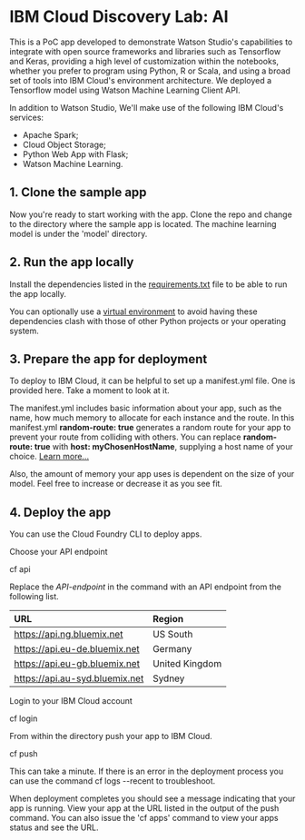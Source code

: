 # IBM Cloud Discovery Lab: AI


This is a PoC app developed to demonstrate Watson Studio's capabilities to integrate with open source frameworks and libraries such as Tensorflow and Keras, providing a high level of customization within the notebooks, whether you prefer to program using Python, R or Scala, and using a broad set of tools into IBM Cloud's environment architecture. We deployed a Tensorflow model using Watson Machine Learning Client API.

In addition to Watson Studio, We'll make use of the following IBM Cloud's services:
 - Apache Spark;
 - Cloud Object Storage;
 - Python Web App with Flask;
 - Watson Machine Learning.



## 1. Clone the sample app

Now you're ready to start working with the app. Clone the repo and change to the directory where the sample app is located. The machine learning model is under the 'model' directory.



## 2. Run the app locally

Install the dependencies listed in the [requirements.txt](https://pip.readthedocs.io/en/stable/user_guide/#requirements-files) file to be able to run the app locally.

You can optionally use a
[virtual environment](https://packaging.python.org/installing/#creating-and-using-virtual-environments)
to avoid having these dependencies clash with those of other Python projects or your operating system.


## 3. Prepare the app for deployment

To deploy to IBM Cloud, it can be helpful to set up a manifest.yml file. One is provided here.
Take a moment to look at it.

The manifest.yml includes basic information about your app, such as the name, how
much memory to allocate for each instance and the route. In this manifest.yml **random-route: true**
generates a random route for your app to prevent your route from colliding with others.
You can replace **random-route: true** with **host: myChosenHostName**, supplying a
host name of your choice. [Learn more...](https://console.bluemix.net/docs/manageapps/depapps.html#appmanifest)

Also, the amount of memory your app uses is dependent on the size of your model. Feel free
to increase or decrease it as you see fit.


## 4. Deploy the app

You can use the Cloud Foundry CLI to deploy apps.

Choose your API endpoint

cf api <API-endpoint>


Replace the *API-endpoint* in the command with an API endpoint from the following list.

|URL                             |Region          |
|:-------------------------------|:---------------|
| https://api.ng.bluemix.net     | US South       |
| https://api.eu-de.bluemix.net  | Germany        |
| https://api.eu-gb.bluemix.net  | United Kingdom |
| https://api.au-syd.bluemix.net | Sydney         |

Login to your IBM Cloud account

cf login


From within the directory push your app to IBM Cloud.

cf push


This can take a minute. If there is an error in the deployment process you can use the command cf logs <Your-App-Name> --recent to troubleshoot.

When deployment completes you should see a message indicating that your app is running.  View your app at the URL listed in the output of the push command.  You can also issue the 'cf apps' command to view your apps status and see the URL.
